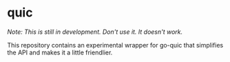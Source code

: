 quic
====

*Note: This is still in development. Don't use it. It doesn't work.*

This repository contains an experimental wrapper for go-quic that simplifies the API and makes it a little friendlier.

